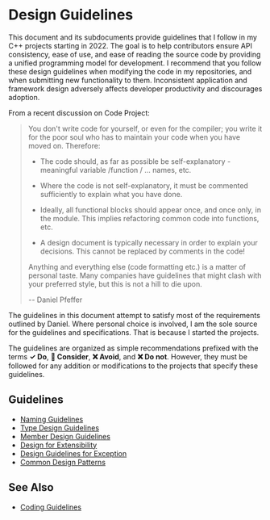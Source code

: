 # Design Guidelines
This document and its subdocuments provide guidelines that I follow in my C++ projects starting in 2022. The goal is to
help contributors ensure API consistency, ease of use, and ease of reading the source code by providing a unified
programming model for development. I recommend that you follow these design guidelines when modifying the code
in my repositories, and when submitting new functionality to them. Inconsistent application and framework
design adversely affects developer productivity and discourages adoption.

 From a recent discussion on Code Project:

 > You don't write code for yourself, or even for the compiler; you write it for the poor soul who has to maintain your code when you have moved on. Therefore:  
>
>* The code should, as far as possible be self-explanatory - meaningful variable /function / ... names, etc.
>>
> * Where the code is not self-explanatory, it must be commented sufficiently to explain what you have done.
>
> * Ideally, all functional blocks should appear once, and once only, in the module. This implies refactoring common code into functions, etc.
> * A design document is typically necessary in order to explain your decisions. This cannot be replaced by comments in the code!
>
> Anything and everything else (code formatting etc.) is a matter of personal taste. Many companies have guidelines that might clash with your preferred style, but this is not a hill to die upon.
>
> -- Daniel Pfeffer

The guidelines in this document attempt to satisfy most of the requirements outlined by Daniel. Where personal choice is
involved, I am the sole source for the guidelines and specifications. That is because I started the projects.

The guidelines are organized as simple recommendations prefixed with the terms **✓ Do**, **🤔 Consider**, **❌ Avoid**, 
and  **❌ Do not**. 
However, they must be followed for any addition or modifications to the projects that specify these guidelines.

## Guidelines
* [Naming Guidelines](naming_guidelines.md)
* [Type Design Guidelines](type_design_guidelines.md) 
* [Member Design Guidelines](member_design_guidelines.md)
* [Design for Extensibility](design_for_extensibility.md)
* [Design Guidelines for Exception](design_guidelines_for_exception.md)
* [Common Design Patterns](common_design_patterns.md)

## See Also

* [Coding Guidelines](../coding_guidelines/coding_guidelines.md)